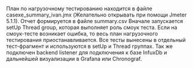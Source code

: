 План по нагрузочному тестированию находится в файле casexe_summary_ivan.jmx (Желательно открывать при помощи Jmeter 5.1.1). Отчет формируется в файле summary.csv
Вначале запускается setUp Thread group, которая выполняет роль смоук теста. Если на смоук-тесте возникает ошибка, то весь план нагрузочного тестирования приостанавливается. Все тесты вынесены в отдельный тест-фрагмент и используются в setUp и Thread группах. Так же подключен backend listener для подключения к базе InfuxDb и дальнейшей визуализации в Grafana или Chronograf. 
